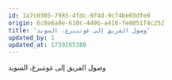 ```yaml
---
id: 1a7c0305-7985-4fdc-974d-9c74be03dfe0
origin: 6c8e6a8e-610c-449b-a416-fe8051f4c252
title: 'وصول الفريق إلى غوتنبرغ، السويد'
updated_by: 1
updated_at: 1739265380
---
```

وصول الفريق إلى غوتنبرغ، السويد